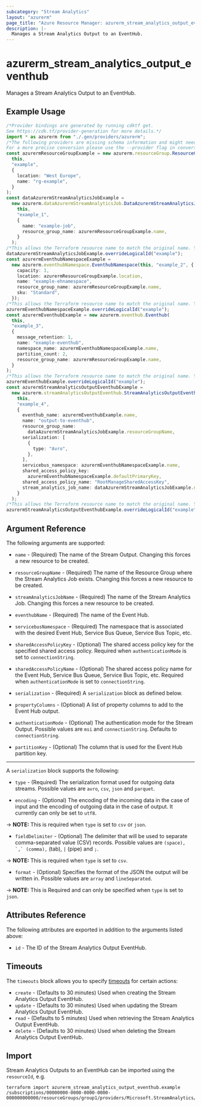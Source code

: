 ```yaml
---
subcategory: "Stream Analytics"
layout: "azurerm"
page_title: "Azure Resource Manager: azurerm_stream_analytics_output_eventhub"
description: |-
  Manages a Stream Analytics Output to an EventHub.
---
```


# azurerm\_stream\_analytics\_output\_eventhub

Manages a Stream Analytics Output to an EventHub.

## Example Usage

```typescript
/*Provider bindings are generated by running cdktf get.
See https://cdk.tf/provider-generation for more details.*/
import * as azurerm from "./.gen/providers/azurerm";
/*The following providers are missing schema information and might need manual adjustments to synthesize correctly: azurerm.
For a more precise conversion please use the --provider flag in convert.*/
const azurermResourceGroupExample = new azurerm.resourceGroup.ResourceGroup(
  this,
  "example",
  {
    location: "West Europe",
    name: "rg-example",
  }
);
const dataAzurermStreamAnalyticsJobExample =
  new azurerm.dataAzurermStreamAnalyticsJob.DataAzurermStreamAnalyticsJob(
    this,
    "example_1",
    {
      name: "example-job",
      resource_group_name: azurermResourceGroupExample.name,
    }
  );
/*This allows the Terraform resource name to match the original name. You can remove the call if you don't need them to match.*/
dataAzurermStreamAnalyticsJobExample.overrideLogicalId("example");
const azurermEventhubNamespaceExample =
  new azurerm.eventhubNamespace.EventhubNamespace(this, "example_2", {
    capacity: 1,
    location: azurermResourceGroupExample.location,
    name: "example-ehnamespace",
    resource_group_name: azurermResourceGroupExample.name,
    sku: "Standard",
  });
/*This allows the Terraform resource name to match the original name. You can remove the call if you don't need them to match.*/
azurermEventhubNamespaceExample.overrideLogicalId("example");
const azurermEventhubExample = new azurerm.eventhub.Eventhub(
  this,
  "example_3",
  {
    message_retention: 1,
    name: "example-eventhub",
    namespace_name: azurermEventhubNamespaceExample.name,
    partition_count: 2,
    resource_group_name: azurermResourceGroupExample.name,
  }
);
/*This allows the Terraform resource name to match the original name. You can remove the call if you don't need them to match.*/
azurermEventhubExample.overrideLogicalId("example");
const azurermStreamAnalyticsOutputEventhubExample =
  new azurerm.streamAnalyticsOutputEventhub.StreamAnalyticsOutputEventhub(
    this,
    "example_4",
    {
      eventhub_name: azurermEventhubExample.name,
      name: "output-to-eventhub",
      resource_group_name:
        dataAzurermStreamAnalyticsJobExample.resourceGroupName,
      serialization: [
        {
          type: "Avro",
        },
      ],
      servicebus_namespace: azurermEventhubNamespaceExample.name,
      shared_access_policy_key:
        azurermEventhubNamespaceExample.defaultPrimaryKey,
      shared_access_policy_name: "RootManageSharedAccessKey",
      stream_analytics_job_name: dataAzurermStreamAnalyticsJobExample.name,
    }
  );
/*This allows the Terraform resource name to match the original name. You can remove the call if you don't need them to match.*/
azurermStreamAnalyticsOutputEventhubExample.overrideLogicalId("example");

```

## Argument Reference

The following arguments are supported:

*   `name` - (Required) The name of the Stream Output. Changing this forces a new resource to be created.

*   `resourceGroupName` - (Required) The name of the Resource Group where the Stream Analytics Job exists. Changing this forces a new resource to be created.

*   `streamAnalyticsJobName` - (Required) The name of the Stream Analytics Job. Changing this forces a new resource to be created.

*   `eventhubName` - (Required) The name of the Event Hub.

*   `servicebusNamespace` - (Required) The namespace that is associated with the desired Event Hub, Service Bus Queue, Service Bus Topic, etc.

*   `sharedAccessPolicyKey` - (Optional) The shared access policy key for the specified shared access policy. Required when `authenticationMode` is set to `connectionString`.

*   `sharedAccessPolicyName` - (Optional) The shared access policy name for the Event Hub, Service Bus Queue, Service Bus Topic, etc. Required when `authenticationMode` is set to `connectionString`.

*   `serialization` - (Required) A `serialization` block as defined below.

*   `propertyColumns` - (Optional) A list of property columns to add to the Event Hub output.

*   `authenticationMode` - (Optional) The authentication mode for the Stream Output. Possible values are `msi` and `connectionString`. Defaults to `connectionString`.

*   `partitionKey` - (Optional) The column that is used for the Event Hub partition key.

***

A `serialization` block supports the following:

*   `type` - (Required) The serialization format used for outgoing data streams. Possible values are `avro`, `csv`, `json` and `parquet`.

*   `encoding` - (Optional) The encoding of the incoming data in the case of input and the encoding of outgoing data in the case of output. It currently can only be set to `utf8`.

\-> **NOTE:** This is required when `type` is set to `csv` or `json`.

* `fieldDelimiter` - (Optional) The delimiter that will be used to separate comma-separated value (CSV) records. Possible values are `` (space), `,` (comma), `` (tab), `|` (pipe) and `;`.

\-> **NOTE:** This is required when `type` is set to `csv`.

* `format` - (Optional) Specifies the format of the JSON the output will be written in. Possible values are `array` and `lineSeparated`.

\-> **NOTE:** This is Required and can only be specified when `type` is set to `json`.

## Attributes Reference

The following attributes are exported in addition to the arguments listed above:

* `id` - The ID of the Stream Analytics Output EventHub.

## Timeouts

The `timeouts` block allows you to specify [timeouts](https://www.terraform.io/language/resources/syntax#operation-timeouts) for certain actions:

* `create` - (Defaults to 30 minutes) Used when creating the Stream Analytics Output EventHub.
* `update` - (Defaults to 30 minutes) Used when updating the Stream Analytics Output EventHub.
* `read` - (Defaults to 5 minutes) Used when retrieving the Stream Analytics Output EventHub.
* `delete` - (Defaults to 30 minutes) Used when deleting the Stream Analytics Output EventHub.

## Import

Stream Analytics Outputs to an EventHub can be imported using the `resourceId`, e.g.

```shell
terraform import azurerm_stream_analytics_output_eventhub.example /subscriptions/00000000-0000-0000-0000-000000000000/resourceGroups/group1/providers/Microsoft.StreamAnalytics/streamingJobs/job1/outputs/output1
```
